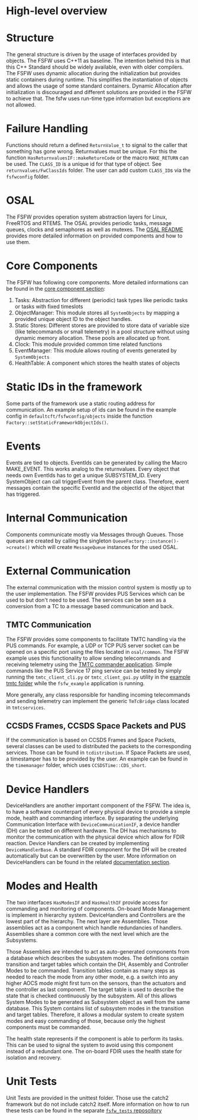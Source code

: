 High-level overview
======

# Structure

The general structure is driven by the usage of interfaces provided by objects. 
The FSFW uses C++11 as baseline. The intention behind this is that this C++ Standard should be
widely available, even with older compilers.
The FSFW uses dynamic allocation during the initialization but provides static containers during runtime. 
This simplifies the instantiation of objects and allows the usage of some standard containers. 
Dynamic Allocation after initialization is discouraged and different solutions are provided in the
FSFW to achieve that. The fsfw uses run-time type information but exceptions are not allowed.

# Failure Handling

Functions should return a defined `ReturnValue_t` to signal to the caller that something has
gone wrong. Returnvalues must be unique. For this the function `HasReturnvaluesIF::makeReturnCode`
or the macro `MAKE_RETURN` can be used. The `CLASS_ID` is a unique id for that type of object.
See `returnvalues/FwClassIds` folder. The user can add custom `CLASS_ID`s via the
`fsfwconfig` folder.

# OSAL

The FSFW provides operation system abstraction layers for Linux, FreeRTOS and RTEMS. 
The OSAL provides periodic tasks, message queues, clocks and semaphores as well as mutexes.
The [OSAL README](doc/README-osal.md#top) provides more detailed information on provided components
and how to use them.

# Core Components 

The FSFW has following core components. More detailed informations can be found in the
[core component section](doc/README-core.md#top):

1. Tasks: Abstraction for different (periodic) task types like periodic tasks or tasks 
   with fixed timeslots
2. ObjectManager: This module stores all `SystemObjects` by mapping a provided unique object ID
   to the object handles.
3. Static Stores: Different stores are provided to store data of variable size (like telecommands 
   or small telemetry) in a pool structure without using dynamic memory allocation.
   These pools are allocated up front.
3. Clock: This module provided common time related functions
4. EventManager: This module allows routing of events generated by `SystemObjects`
5. HealthTable: A component which stores the health states of objects

# Static IDs in the framework

Some parts of the framework use a static routing address for communication. 
An example setup of ids can be found in the example config in `defaultcft/fsfwconfig/objects`
 inside the function `Factory::setStaticFrameworkObjectIds()`.

# Events

Events are tied to objects. EventIds can be generated by calling the Macro MAKE_EVENT. 
This works analog to the returnvalues. Every object that needs own EventIds has to get a
unique SUBSYSTEM_ID. Every SystemObject can call triggerEvent from the parent class.
Therefore, event messages contain the specific EventId and the objectId of the object that
has triggered.

# Internal Communication

Components communicate mostly via Messages through Queues. 
Those queues are created by calling the singleton `QueueFactory::instance()->create()` which
will create `MessageQueue` instances for the used OSAL.

# External Communication

The external communication with the mission control system is mostly up to the user implementation.
The FSFW provides PUS Services which can be used to but don't need to be used. 
The services can be seen as a conversion from a TC to a message based communication and back.

## TMTC Communication

The FSFW provides some components to facilitate TMTC handling via the PUS commands.
For example, a UDP or TCP PUS server socket can be opened on a specific port using the
files located in `osal/common`. The FSFW example uses this functionality to allow sending telecommands
and receiving telemetry using the [TMTC commander application](https://github.com/spacefisch/tmtccmd).
Simple commands like the PUS Service 17 ping service can be tested by simply running the
`tmtc_client_cli.py` or `tmtc_client_gui.py` utility in 
the [example tmtc folder](https://egit.irs.uni-stuttgart.de/fsfw/fsfw_example_public/src/branch/master/tmtc)
while the `fsfw_example` application is running.

More generally, any class responsible for handling incoming telecommands and sending telemetry
can implement the generic `TmTcBridge` class located in `tmtcservices`.

## CCSDS Frames, CCSDS Space Packets and PUS

If the communication is based on CCSDS Frames and Space Packets, several classes can be used to
distributed the packets to the corresponding services. Those can be found in `tcdistribution`. 
If Space Packets are used, a timestamper has to be provided by the user. 
An example can be found in the `timemanager` folder, which uses `CCSDSTime::CDS_short`.

# Device Handlers

DeviceHandlers are another important component of the FSFW. 
The idea is, to have a software counterpart of every physical device to provide a simple mode,
health and commanding interface. By separating the underlying Communication Interface with 
`DeviceCommunicationIF`, a device handler (DH) can be tested on different hardware.
The DH has mechanisms to monitor the communication with the physical device which allow
for FDIR reaction.  Device Handlers can be created by implementing `DeviceHandlerBase`. 
A standard FDIR component for the DH will be created automatically but can
be overwritten by the user. More information on DeviceHandlers can be found in the
related [documentation section](doc/README-devicehandlers.md#top).

# Modes and Health

The two interfaces `HasModesIF` and `HasHealthIF` provide access for commanding and monitoring
of components. On-board Mode Management is implement in hierarchy system. 
DeviceHandlers and Controllers are the lowest part of the hierarchy. 
The next layer are Assemblies. Those assemblies act as a component which handle
redundancies of handlers. Assemblies share a common core with the next level which
are the Subsystems. 

Those Assemblies are intended to act as auto-generated components from a database which describes
the subsystem modes. The definitions contain transition and target tables which contain the DH,
Assembly and Controller Modes to be commanded.
Transition tables contain as many steps as needed to reach the mode from any other mode, e.g. a
switch into any higher AOCS mode might first turn on the sensors, than the actuators and the
controller as last component. 
The target table is used to describe the state that is checked continuously by the subsystem. 
All of this allows System Modes to be generated as Subsystem object as well from the same database. 
This System contains list of subsystem modes in the transition and target tables. 
Therefore, it allows a modular system to create system modes and easy commanding of those, because
only the highest components must be commanded.

The health state represents if the component is able to perform its tasks. 
This can be used to signal the system to avoid using this component instead of a redundant one.
The on-board FDIR uses the health state for isolation and recovery. 

# Unit Tests

Unit Tests are provided in the unittest folder. Those use the catch2 framework but do not include
catch2 itself. More information on how to run these tests can be found in the separate
[`fsfw_tests` reposoitory](https://egit.irs.uni-stuttgart.de/fsfw/fsfw_tests)
